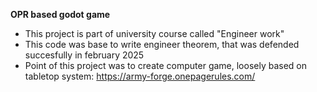 **OPR based godot game**
- This project is part of university course called "Engineer work"
- This code was base to write engineer theorem, that was defended succesfully in february 2025
- Point of this project was to create computer game, loosely based on tabletop system: https://army-forge.onepagerules.com/
